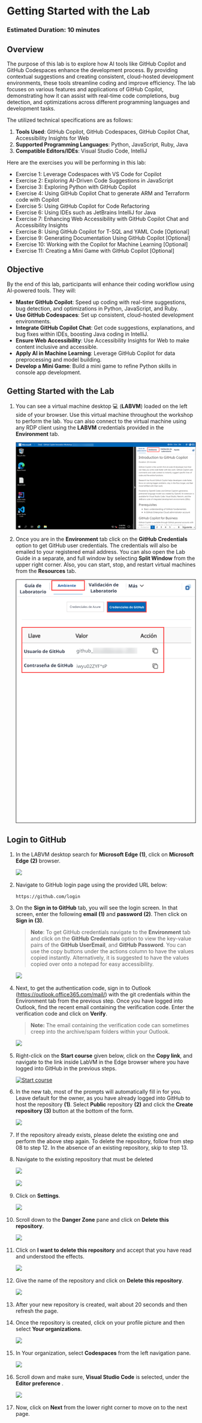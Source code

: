 # Getting Started with the Lab

### Estimated Duration: 10 minutes

## Overview

The purpose of this lab is to explore how AI tools like GitHub Copilot and GitHub Codespaces enhance the development process. By providing contextual suggestions and creating consistent, cloud-hosted development environments, these tools streamline coding and improve efficiency. The lab focuses on various features and applications of GitHub Copilot, demonstrating how it can assist with real-time code completions, bug detection, and optimizations across different programming languages and development tasks.


The utilized technical specifications are as follows:

   1. **Tools Used**: GitHub Copilot, GitHub Codespaces, GitHub Copilot Chat, Accessibility Insights for Web
   1. **Supported Programming Languages**: Python, JavaScript, Ruby, Java
   1. **Compatible Editors/IDEs**: Visual Studio Code, IntelliJ

Here are the exercises you will be performing in this lab:

- Exercise 1: Leverage Codespaces with VS Code for Copilot
- Exercise 2: Exploring AI-Driven Code Suggestions in JavaScript
- Exercise 3: Exploring Python with GitHub Copilot
- Exercise 4: Using GitHub Copilot Chat to generate ARM and Terraform code with Copilot
- Exercise 5: Using GitHub Copilot for Code Refactoring
- Exercise 6: Using IDEs such as JetBrains IntelliJ for Java
- Exercise 7: Enhancing Web Accessibility with GitHub Copilot Chat and Accessibility Insights
- Exercise 8: Using GitHub Copilot for T-SQL and YAML Code [Optional]
- Exercise 9: Generating Documentation Using GitHub Copilot [Optional]
- Exercise 10: Working with the Copilot for Machine Learning [Optional]
- Exercise 11: Creating a Mini Game with GitHub Copilot [Optional]

## Objective

By the end of this lab, participants will enhance their coding workflow using AI-powered tools. They will:

- **Master GitHub Copilot**: Speed up coding with real-time suggestions, bug detection, and optimizations in Python, JavaScript, and Ruby.
- **Use GitHub Codespaces**: Set up consistent, cloud-hosted development environments.
- **Integrate GitHub Copilot Chat**: Get code suggestions, explanations, and bug fixes within IDEs, boosting Java coding in IntelliJ.
- **Ensure Web Accessibility**: Use Accessibility Insights for Web to make content inclusive and accessible.
- **Apply AI in Machine Learning**: Leverage GitHub Copilot for data preprocessing and model building.
- **Develop a Mini Game**: Build a mini game to refine Python skills in console app development.

## Getting Started with the Lab

1. You can see a virtual machine desktop 💻 (**LABVM**) loaded on the left side of your browser. Use this virtual machine throughout the workshop to perform the lab. You can also connect to the virtual machine using any RDP client using the **LABVM** credentials provided in the **Environment** tab.
   
   ![](../media/gettingstarted-v2-first.png)

1. Once you are in the **Environment** tab click on the **GitHub Credentials** option to get GitHub user credentials. The credentials will also be emailed to your registered email address. You can also open the Lab Guide in a separate, and full window by selecting **Split Window** from the upper right corner. Also, you can start, stop, and restart virtual machines from the **Resources** tab.
 
   ![](../media/gettingstarted-v2-01.png)
 
## Login to GitHub

1. In the LABVM desktop search for **Microsoft Edge** **(1)**, click on **Microsoft Edge** **(2)** browser.

   ![](../media/Edge.png)

1. Navigate to GitHub login page using the provided URL below:
   ```
   https://github.com/login
   ```
   
1. On the **Sign in to GitHub** tab, you will see the login screen. In that screen, enter the following **email** **(1)** and **password** **(2)**. Then click on **Sign in** **(3)**. 

   >**Note**: To get GitHub credentials navigate to the **Environment** tab and click on the **GitHub Credentials** option to view the key-value pairs of the **GitHub UserEmail**, and **GitHub Password**. You can use the copy buttons under the actions column to have the values copied instantly. Alternatively, it is suggested to have the values copied over onto a notepad for easy accessibility. 
   
   ![](../media/github-login.png)
          
1. Next, to get the authentication code, sign in to Outlook (https://outlook.office365.com/mail/) with the git credentials within the Environment tab from the previous step. Once you have logged into Outlook, find the recent email containing the verification code. Enter the verification code and click on **Verify**.

   >**Note:** The email containing the verification code can sometimes creep into the archive/spam folders within your Outlook.

   ![](../media/authgit.png)

1. Right-click on the **Start course** given below, click on the **Copy link**, and navigate to the link inside LabVM in the Edge browser where you have logged into GitHub in the previous steps.

   <!-- For start course, run in JavaScript:
   'https://github.com/new?' + new URLSearchParams({
     template_owner: 'skills',
     template_name: 'copilot-codespaces-vscode',
     owner: '@me',
     name: 'skills-copilot-codespaces-vscode',
     description: 'My clone repository',
     visibility: 'public',
   }).toString()
   -->

   [![Start course](https://user-images.githubusercontent.com/1221423/235727646-4a590299-ffe5-480d-8cd5-8194ea184546.svg)](https://github.com/new?template_owner=skills&template_name=copilot-codespaces-vscode&owner=%40me&name=skills-copilot-codespaces-vscode&description=My+clone+repository&visibility=public)
   
1. In the new tab, most of the prompts will automatically fill in for you. Leave default for the owner, as you have already logged into GitHub to host the repository **(1)**. Select **Public** repository **(2)** and click the **Create repository** **(3)** button at the bottom of the form.

   ![](../media/skills-new-repo.png)

1. If the repository already exists, please delete the existing one and perform the above step again. To delete the repository, 
follow from step 08 to step 12. In the absence of an existing repository, skip to step 13.

1. Navigate to the existing repository that must be deleted

   ![](../media/gs-6.png)
   
   ![](../media/gs-5.png)
      
1. Click on **Settings**.

     ![](../media/gs-1.png)

1. Scroll down to the **Danger Zone** pane and click on **Delete this repository**.

     ![](../media/gs-2.png)

1. Click on **I want to delete this repository** and accept that you have read and understood the effects.

     ![](../media/gs-3.png)

1. Give the name of the repository and click on **Delete this repository**.

     ![](../media/gs-4.png)

1. After your new repository is created, wait about 20 seconds and then refresh the page.

1. Once the repository is created, click on your profile picture and then select **Your organizations**.

   ![](../media/organization.png)

1. In Your organization, select **Codespaces** from the left navigation pane.

   ![](../media/codespace.png)

1. Scroll down and make sure, **Visual Studio Code** is selected, under the **Editor preference** .

     ![](../media/vscode1.png)

1. Now, click on **Next** from the lower right corner to move on to the next page.
